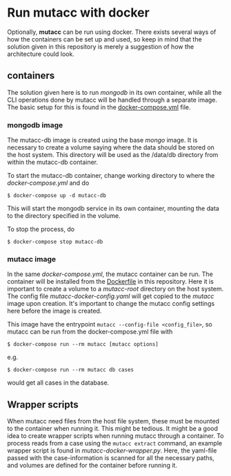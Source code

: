 # Run mutacc with docker

Optionally, **mutacc** can be run using docker. There exists several ways of how the containers
can be set up and used, so keep in mind that the solution given in this repository is merely
a suggestion of how the architecture could look.


## containers
The solution given here is to run *mongodb* in its own container, while all the CLI
operations done by mutacc will be handled through a separate image. The basic setup
for this is found in the [docker-compose.yml](docker-compose.yml) file.

### mongodb image

The mutacc-db image is created using the base *mongo* image. It is necessary to create
a volume saying where the data should be stored on the host system. This directory
will be used as the /data/db directory from within the mutacc-db container.

To start the mutacc-db container, change working directory to where the *docker-compose.yml*
and do

```
$ docker-compose up -d mutacc-db
```
This will start the mongodb service in its own container, mounting the data
to the directory specified in the volume.

To stop the process, do

```
$ docker-compose stop mutacc-db
```

### mutacc image

In the same *docker-compose.yml*, the mutacc container can be run. The container will
be installed from the [Dockerfile](../Dockerfile) in this repository. Here it is important
to create a volume to a *mutacc-root* directory on the host system. The config file *mutacc-docker-config.yaml*
will get copied to the *mutacc* image upon creation. It's important to change the mutacc config settings
here before the image is created.

This image have the entrypoint ```mutacc --config-file <config_file>```, so mutacc can be run from the docker-compose.yml file
with

```
$ docker-compose run --rm mutacc [mutacc options]
```

e.g.
```
$ docker-compose run --rm mutacc db cases
```

would get all cases in the database.

## Wrapper scripts

When mutacc need files from the host file system, these must be mounted to the
container when running it. This might be tedious. It might be a good idea to create
wrapper scripts when running mutacc through a container. To process reads from a case
using the ```mutacc extract``` command, an example wrapper script is found in *mutacc-docker-wrapper.py*.
Here, the yaml-file passed with the case-information is scanned for all the necessary paths, and volumes are
defined for the container before running it.
